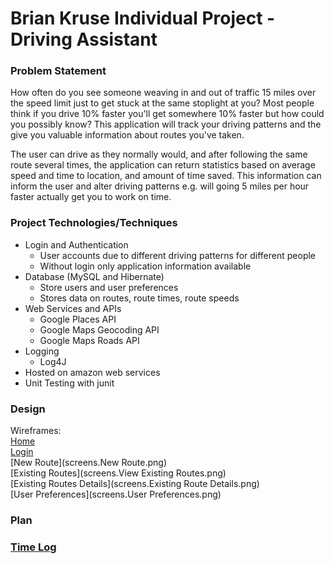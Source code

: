 # Brian Kruse Individual Project - Driving Assistant

### Problem Statement

How often do you see someone weaving in and out of traffic 15 miles over the speed limit just to get stuck at the same stoplight at you? Most people think if you drive 10% faster you'll get somewhere 10% faster but how could you possibly know? This application will track your driving patterns and the give you valuable information about routes you've taken.

The user can drive as they normally would, and after following the same route several times, the application can return statistics based on average speed and time to location, and amount of time saved. This information can inform the user and alter driving patterns e.g. will going 5 miles per hour faster actually get you to work on time. 

### Project Technologies/Techniques
* Login and Authentication
  * User accounts due to different driving patterns for different people
  * Without login only application information available
* Database (MySQL and Hibernate)
  * Store users and user preferences
  * Stores data on routes, route times, route speeds
* Web Services and APIs
  * Google Places API
  * Google Maps Geocoding API
  * Google Maps Roads API
* Logging 
  * Log4J
* Hosted on amazon web services
* Unit Testing with junit

### Design
Wireframes:  
[Home](screens.Home.png)  
[Login](screens.Login.png)  
[New Route](screens.New Route.png)  
[Existing Routes](screens.View Existing Routes.png)  
[Existing Routes Details](screens.Existing Route Details.png)  
[User Preferences](screens.User Preferences.png)  

### Plan 


### [Time Log](timelog.md)
